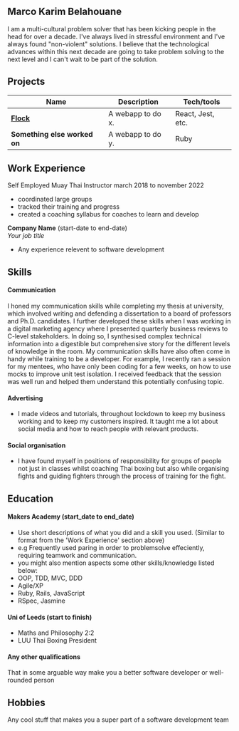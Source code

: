 ## Marco Karim Belahouane

I am a multi-cultural problem solver that has been kicking people in the head for over a decade. I've always lived in stressful environment and I've always found "non-violent" solutions. I believe that the technological advances within this next decade are going to take problem solving to the next level and I can't wait to be part of the solution.

## Projects

| Name                         | Description       | Tech/tools        |
| ---------------------------- | ----------------- | ----------------- |
| **[Flock](https://github.com/ev-th/Flock)**            | A webapp to do x. | React, Jest, etc. |
| **Something else worked on** | A webapp to do y. | Ruby              |

## Work Experience
Self Employed 
Muay Thai Instructor march 2018 to november 2022
- coordinated large groups
- tracked their training and progress
- created a coaching syllabus for coaches to learn and develop

**Company Name** (start-date to end-date)  
_Your job title_

- Any experience relevent to software development

## Skills

#### Communication
I honed my communication skills while completing my thesis at university, which involved writing and defending a dissertation to a board of professors and Ph.D. candidates. I further developed these skills when I was working in a digital marketing agency where I presented quarterly business reviews to C-level stakeholders. In doing so, I synthesised complex technical information into a digestible but comprehensive story for the different levels of knowledge in the room. My communication skills have also often come in handy while training to be a developer. For example, I recently ran a session for my mentees, who have only been coding for a few weeks, on how to use mocks to improve unit test isolation. I received feedback that the session was well run and helped them understand this potentially confusing topic.

#### Advertising

- I made videos and tutorials, throughout lockdown to keep my business working and to keep my customers inspired. It taught me a lot about social media and how to reach people with relevant products.

#### Social organisation
- I have found myself in positions of responsibility for groups of people not just in classes whilst coaching Thai boxing but also while organising fights and guiding fighters through the process of training for the fight. 

## Education

#### Makers Academy (start_date to end_date)
- Use short descriptions of what you did and a skill you used. (Similar to format from the 'Work Experience' section above)
- e.g Frequently used paring in order to problemsolve effeciently, requiring teamwork and communication.
- you might also mention aspects some other skills/knowledge listed below: 
- OOP, TDD, MVC, DDD
- Agile/XP
- Ruby, Rails, JavaScript
- RSpec, Jasmine

#### Uni of Leeds (start to finish)

- Maths and Philosophy 2:2
- LUU Thai Boxing President

#### Any other qualifications

That in some arguable way make you a better software developer or well-rounded person

## Hobbies

Any cool stuff that makes you a super part of a software development team
